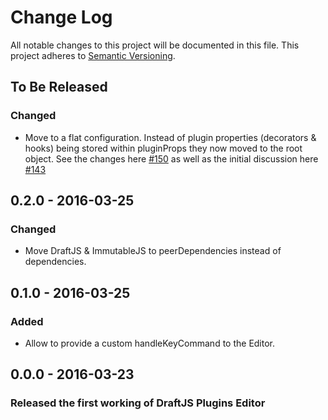 # Change Log

All notable changes to this project will be documented in this file.
This project adheres to [Semantic Versioning](http://semver.org/).

## To Be Released

### Changed

- Move to a flat configuration. Instead of plugin properties (decorators & hooks) being stored within pluginProps they now moved to the root object. See the changes here [#150](https://github.com/draft-js-plugins/draft-js-plugins/pull/150/files) as well as the initial discussion here [#143](https://github.com/draft-js-plugins/draft-js-plugins/issues/143)

## 0.2.0 - 2016-03-25

### Changed

- Move DraftJS & ImmutableJS to peerDependencies instead of dependencies.

## 0.1.0 - 2016-03-25

### Added
- Allow to provide a custom handleKeyCommand to the Editor.

## 0.0.0 - 2016-03-23
### Released the first working of DraftJS Plugins Editor

